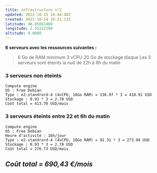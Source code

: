 ```yaml
---
title: infrastructure n°2
updated: 2022-10-15 10:44:48Z
created: 2022-10-14 10:21:13Z
latitude: 48.85661400
longitude: 2.35222190
altitude: 0.0000
---
```


**6 serveurs avec les ressources suivantes :**
> 6 Go de RAM minimum
> 3 vCPU
> 20 Go de stockage disque
>  Les 3 serveurs sont éteints la nuit de 22h à 6h du matin

### 3 serveurs non éteints
```
Compute engine
OS : Free Debian
Type : e2-standrard-4 (4vCPU, 16Go RAM) = 136.97 * 3 = 410.91 USD
Stockage : 0.93 * 3 = 2.78 USD
Coût total = 413.70 USD/mois
```



### 3 serveurs éteints entre 22 et 6h du matin
```
Compute engine
OS : Free Debian
Heure d'activité : 16h/jour
Type : e2-standrard-4 (4vCPU, 16Go RAM) = 91.31 * 3 = 273.94 USD
Stockage : 0.93 * 3 = 2.78 USD
Coût total = 276.73 USD/mois
```

## ***Coût total = 690,43 €/mois***


